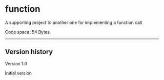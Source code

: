 # function
A supporting project to another one for implementing a function call

Code space: 54 Bytes

----------------

Version history
---------------

Version 1.0

Initial version

